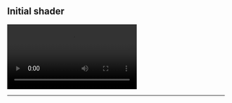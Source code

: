## Initial shader

![ShaderToy Animation1](https://github.com/Schefflera-Arboricola/Stuff/tree/main/Projects/Shadertoy/assests/initial_shader.webm)

<hr>

